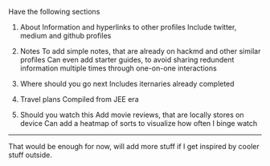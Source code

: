 Have the following sections

1. About
Information and hyperlinks to other profiles
Include twitter, medium and github profiles

2. Notes
To add simple notes, that are already on hackmd and other similar profiles
Can even add starter guides, to avoid sharing redundent information multiple times through one-on-one interactions

3. Where should you go next
Includes iternaries already completed

4. Travel plans
Compiled from JEE era

5. Should you watch this
Add movie reviews, that are locally stores on device
Can add a heatmap of sorts to visualize how often I binge watch

<hr> 
That would be enough for now, will add more stuff if I get inspired by cooler stuff outside.